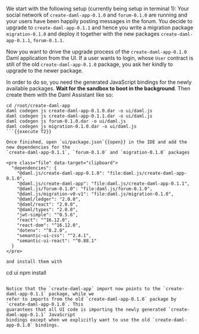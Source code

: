 We start with the following setup (currently being setup in terminal 1): Your social network of
`create-daml-app-0.1.0` and `forum-0.1.0` are running and your users have been happily posting
messages in the forum. You decide to upgrade to `create-daml-app-0.1.1` and hence you write a
migration package `migration-0.1.0` and deploy it together with the new packages
`create-daml-app-0.1.1`, `forum-0.1.1`.

Now you want to drive the upgrade process of the `create-daml-app-0.1.0` Daml application from the
UI.  If a user wants to login, whose `User` contract is still of the old `create-daml-app-0.1.0`
package, you ask her kindly to upgrade to the newer package.

In order to do so, you need the generated JavaScript bindings for the newly available packages.
**Wait for the sandbox to boot in the background**. Then create them with the Daml Assistant like
so:

```
cd /root/create-daml-app
daml codegen js create-daml-app-0.1.0.dar -o ui/daml.js
daml codegen js create-daml-app-0.1.1.dar -o ui/daml.js
daml codegen js forum-0.1.0.dar -o ui/daml.js
daml codegen js migration-0.1.0.dar -o ui/daml.js
```{{execute T2}}

Once finished, open `ui/package.json`{{open}} in the IDE and add the new dependencies for the
`create-daml-app-0.1.1`, `forum-0.1.0` and `migration-0.1.0` packages

<pre class="file" data-target="clipboard">
  "dependencies": {
    "@daml.js/create-daml-app-0.1.0": "file:daml.js/create-daml-app-0.1.0",
    "@daml.js/create-daml-app": "file:daml.js/create-daml-app-0.1.1",
    "@daml.js/forum-0.1.0": "file:daml.js/forum-0.1.0",
    "@daml.js/migration-v0-v1": "file:daml.js/migration-0.1.0",
    "@daml/ledger": "2.0.0",
    "@daml/react": "2.0.0",
    "@daml/types": "2.0.0",
    "jwt-simple": "^0.5.6",
    "react": "^16.12.0",
    "react-dom": "^16.12.0",
    "dotenv": "^8.2.0",
    "semantic-ui-css": "^2.4.1",
    "semantic-ui-react": "^0.88.1"
  }
</pre>

and install them with

```
cd ui
npm install
```{{execute T2}}

Notice that the `create-daml-app` import now points to the `create-daml-app-0.1.1` package, while we
refer to imports from the old `create-daml-app-0.1.0` package by `create-daml-app-0.1.0`. This
guarantees that all UI code is importing the newly generated `create-daml-app-0.1.1` JavaScript
bindings except when we explicitly want to use the old `create-daml-app-0.1.0` bindings.
